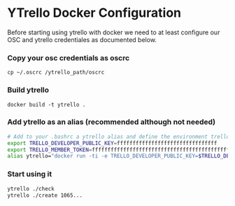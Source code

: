 # YTrello Docker Configuration

Before starting using ytrello with docker we need to at least configure our OSC and ytrello credentiales as documented below.

### Copy your osc credentials as oscrc
```cp ~/.oscrc /ytrello_path/oscrc```

### Build ytrello
`docker build -t ytrello .`

### Add ytrello as an alias (recommended although not needed)

```bash
# Add to your .bashrc a ytrello alias and define the environment trello credentials
export TRELLO_DEVELOPER_PUBLIC_KEY=ffffffffffffffffffffffffffffffff
export TRELLO_MEMBER_TOKEN=ffffffffffffffffffffffffffffffffffffffffffffffffffffffffffffffff
alias ytrello="docker run -ti -e TRELLO_DEVELOPER_PUBLIC_KEY=$TRELLO_DEVELOPER_PUBLIC_KEY -e TRELLO_MEMBER_TOKEN=$TRELLO_MEMBER_TOKEN ytrello"
```

### Start using it

```bash
ytrello ./check
ytrello ./create 1065...
```
